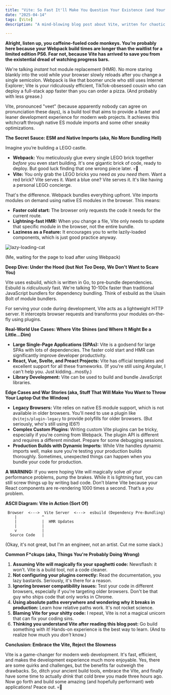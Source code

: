 ```yaml
---
title: "Vite: So Fast It'll Make You Question Your Existence (and Your Build Times)"
date: "2025-04-14"
tags: [Vite]
description: "A mind-blowing blog post about Vite, written for chaotic Gen Z engineers who are tired of waiting for Webpack to finish its mid-life crisis."

---
```


**Alright, listen up, you caffeine-fueled code monkeys. You’re probably here because your Webpack build times are longer than the waitlist for a limited edition PS6. Fear not, because Vite has arrived to save you from the existential dread of watching progress bars.**

We're talking *instant* hot module replacement (HMR). No more staring blankly into the void while your browser slowly reloads after you change a single semicolon.  Webpack is like that boomer uncle who still uses Internet Explorer; Vite is your ridiculously efficient, TikTok-obsessed cousin who can deploy a full-stack app faster than you can order a pizza. (And probably with less grease.)

Vite, pronounced "veet" (because apparently nobody can agree on pronunciation these days), is a build tool that aims to provide a faster and leaner development experience for modern web projects. It achieves this witchcraft through native ES module imports and some other sneaky optimizations.

**The Secret Sauce: ESM and Native Imports (aka, No More Bundling Hell)**

Imagine you’re building a LEGO castle.

*   **Webpack:** You meticulously glue every single LEGO brick together *before* you even start building.  It's one gigantic brick of code, ready to deploy.  But good luck finding that one wrong piece later.  💀🙏
*   **Vite:** You only grab the LEGO bricks you need *as you need them*.  Want a red brick?  Vite serves it. Want a blue one? Vite serves it. It's like having a personal LEGO concierge.

That's the difference. Webpack bundles everything upfront. Vite imports modules on demand using native ES modules in the browser. This means:

*   **Faster cold start:** The browser only requests the code it needs for the current route.
*   **Lightning-fast HMR:** When you change a file, Vite only needs to update that specific module in the browser, not the entire bundle.
*   **Laziness as a Feature:**  It encourages you to write lazily-loaded components, which is just good practice anyway.

![lazy-loading-cat](https://i.kym-cdn.com/photos/images/newsfeed/001/493/201/1dc.jpg)

(Me, waiting for the page to load after using Webpack)

**Deep Dive: Under the Hood (but Not *Too* Deep, We Don't Want to Scare You)**

Vite uses esbuild, which is written in Go, to pre-bundle dependencies. Esbuild is *ridiculously* fast. We're talking 10-100x faster than traditional JavaScript bundlers for dependency bundling. Think of esbuild as the Usain Bolt of module bundlers.

For serving your code during development, Vite acts as a lightweight HTTP server.  It intercepts browser requests and transforms your modules on-the-fly using plugins.

**Real-World Use Cases: Where Vite Shines (and Where It Might Be a Little...Dim)**

*   **Large Single-Page Applications (SPAs):** Vite is a godsend for large SPAs with lots of dependencies. The faster cold start and HMR can significantly improve developer productivity.
*   **React, Vue, Svelte, and Preact Projects:**  Vite has official templates and excellent support for all these frameworks. (If you're still using Angular, I can't help you.  Just kidding...mostly.)
*   **Library Development:**  Vite can be used to build and bundle JavaScript libraries.

**Edge Cases and War Stories (aka, Stuff That Will Make You Want to Throw Your Laptop Out the Window)**

*   **Legacy Browsers:** Vite relies on native ES module support, which is not available in older browsers. You'll need to use a plugin like `@vitejs/plugin-legacy` to provide polyfills for older browsers.  (But seriously, who's still using IE6?)
*   **Complex Custom Plugins:** Writing custom Vite plugins can be tricky, especially if you're coming from Webpack. The plugin API is different and requires a different mindset.  Prepare for some debugging sessions.
*   **Production Builds with Dynamic Imports:**  While Vite handles dynamic imports well, make sure you're testing your production builds thoroughly.  Sometimes, unexpected things can happen when you bundle your code for production.

**A WARNING:** If you were hoping Vite will magically solve *all* your performance problems, pump the brakes. While it is lightning fast, you can still screw things up by writing bad code. Don’t blame Vite because your React components are re-rendering 1000 times a second. That’s a *you* problem.

**ASCII Diagram:  Vite in Action (Sort Of)**

```
 Browser  <--->  Vite Server  <--->  esbuild (Dependency Pre-Bundling)
    |           ^
    |           |  HMR Updates
    |           |
    v           |
  Source Code   |
```

(Okay, it's not great, but I'm an engineer, not an artist. Cut me some slack.)

**Common F*ckups (aka, Things You're Probably Doing Wrong)**

1.  **Assuming Vite will magically fix your spaghetti code:** Newsflash: it won't. Vite is a build tool, not a code cleaner.
2.  **Not configuring your plugins correctly:** Read the documentation, you lazy bastards.  Seriously, it's there for a reason.
3.  **Ignoring browser compatibility issues:** Test your code in different browsers, especially if you're targeting older browsers.  Don't be that guy who ships code that only works in Chrome.
4.  **Using absolute paths everywhere and wondering why it breaks in production:**  Learn how relative paths work.  It's not rocket science.
5.  **Blaming Vite for your shitty code:**  I repeat, Vite is not a magical unicorn that can fix your coding sins.
6.  **Thinking you understand Vite after reading this blog post:**  Go build something with it!  Hands-on experience is the best way to learn.  (And to realize how much you *don't* know.)

**Conclusion: Embrace the Vite, Reject the Slowness**

Vite is a game-changer for modern web development. It's fast, efficient, and makes the development experience much more enjoyable. Yes, there are some quirks and challenges, but the benefits far outweigh the drawbacks. So, ditch your ancient build tools, embrace the Vite, and finally have some time to actually *drink* that cold brew you made three hours ago. Now go forth and build some amazing (and hopefully performant) web applications! Peace out. 💀🙏
